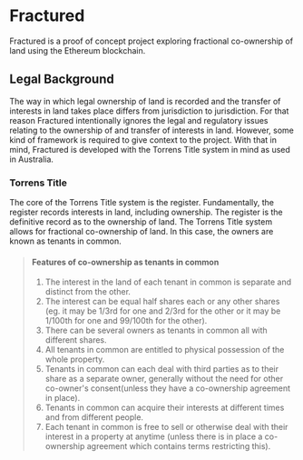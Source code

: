 # Fractured
Fractured is a proof of concept project exploring fractional co-ownership of land using the Ethereum blockchain. 

## Legal Background
The way in which legal ownership of land is recorded and the transfer of interests in land takes place differs from jurisdiction to jurisdiction. For that reason Fractured intentionally ignores the legal and regulatory issues relating to the ownership of and transfer of interests in land. However, some kind of framework is required to give context to the project. With that in mind, Fractured is developed with the Torrens Title system in mind as used in Australia.

### Torrens Title
The core of the Torrens Title system is the register. Fundamentally, the register records interests in land, including ownership. The register is the definitive record as to the ownership of land. The Torrens Title system allows for fractional co-ownership of land. In this case, the owners are known as tenants in common.

> #### Features of co-ownership as tenants in common
>
> 1. The interest in the land of each tenant in common is separate and distinct from the other.
> 2. The interest can be equal half shares each or any other shares (eg. it may be 1/3rd for one and 2/3rd for the other or it may be 1/100th for one and 99/100th for the other).
> 3. There can be several owners as tenants in common all with different shares.
> 4. All tenants in common are entitled to physical possession of the whole property.
> 5. Tenants in common can each deal with third parties as to their share as a separate owner, generally without the need for other co-owner's consent(unless they have a co-ownership agreement in place).
> 6. Tenants in common can acquire their interests at different times and from different people.
> 7. Each tenant in common is free to sell or otherwise deal with their interest in a property at anytime (unless there is in place a co-ownership agreement which contains terms restricting this).


